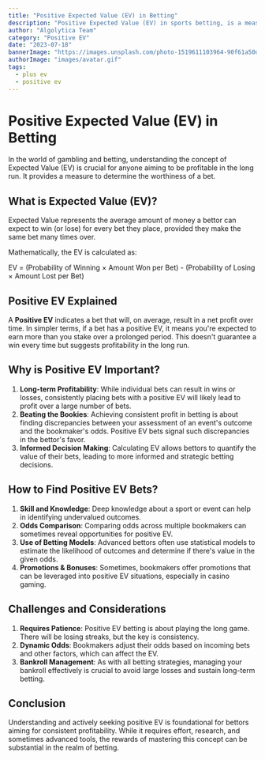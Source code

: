 ```yaml
---
title: "Positive Expected Value (EV) in Betting"
description: "Positive Expected Value (EV) in sports betting, is a measure to determine the worthiness of a bet."
author: "Algolytica Team"
category: "Positive EV"
date: "2023-07-18"
bannerImage: "https://images.unsplash.com/photo-1519611103964-90f61a50d3e6?ixlib=rb-4.0.3&ixid=MnwxMjA3fDB8MHxwaG90by1wYWdlfHx8fGVufDB8fHx8&auto=format&fit=crop&w=1168&q=80"
authorImage: "images/avatar.gif"
tags:
  - plus ev
  - positive ev
---
```


# Positive Expected Value (EV) in Betting

In the world of gambling and betting, understanding the concept of Expected Value (EV) is crucial for anyone aiming to be profitable in the long run. It provides a measure to determine the worthiness of a bet.

## What is Expected Value (EV)?

Expected Value represents the average amount of money a bettor can expect to win (or lose) for every bet they place, provided they make the same bet many times over.

Mathematically, the EV is calculated as:

EV = (Probability of Winning × Amount Won per Bet) - (Probability of Losing × Amount Lost per Bet)

## Positive EV Explained

A **Positive EV** indicates a bet that will, on average, result in a net profit over time. In simpler terms, if a bet has a positive EV, it means you're expected to earn more than you stake over a prolonged period. This doesn't guarantee a win every time but suggests profitability in the long run.

## Why is Positive EV Important?

1. **Long-term Profitability**: While individual bets can result in wins or losses, consistently placing bets with a positive EV will likely lead to profit over a large number of bets.
2. **Beating the Bookies**: Achieving consistent profit in betting is about finding discrepancies between your assessment of an event's outcome and the bookmaker's odds. Positive EV bets signal such discrepancies in the bettor's favor.
3. **Informed Decision Making**: Calculating EV allows bettors to quantify the value of their bets, leading to more informed and strategic betting decisions.

## How to Find Positive EV Bets?

1. **Skill and Knowledge**: Deep knowledge about a sport or event can help in identifying undervalued outcomes.
2. **Odds Comparison**: Comparing odds across multiple bookmakers can sometimes reveal opportunities for positive EV.
3. **Use of Betting Models**: Advanced bettors often use statistical models to estimate the likelihood of outcomes and determine if there's value in the given odds.
4. **Promotions & Bonuses**: Sometimes, bookmakers offer promotions that can be leveraged into positive EV situations, especially in casino gaming.

## Challenges and Considerations

1. **Requires Patience**: Positive EV betting is about playing the long game. There will be losing streaks, but the key is consistency.
2. **Dynamic Odds**: Bookmakers adjust their odds based on incoming bets and other factors, which can affect the EV.
3. **Bankroll Management**: As with all betting strategies, managing your bankroll effectively is crucial to avoid large losses and sustain long-term betting.

## Conclusion

Understanding and actively seeking positive EV is foundational for bettors aiming for consistent profitability. While it requires effort, research, and sometimes advanced tools, the rewards of mastering this concept can be substantial in the realm of betting.
